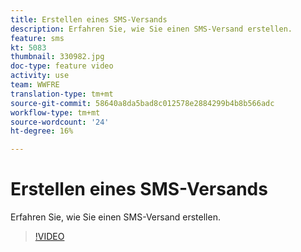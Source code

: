 ```yaml
---
title: Erstellen eines SMS-Versands
description: Erfahren Sie, wie Sie einen SMS-Versand erstellen.
feature: sms
kt: 5083
thumbnail: 330982.jpg
doc-type: feature video
activity: use
team: WWFRE
translation-type: tm+mt
source-git-commit: 58640a8da5bad8c012578e2884299b4b8b566adc
workflow-type: tm+mt
source-wordcount: '24'
ht-degree: 16%

---
```



# Erstellen eines SMS-Versands

Erfahren Sie, wie Sie einen SMS-Versand erstellen.

>[!VIDEO](https://video.tv.adobe.com/v/330982)
